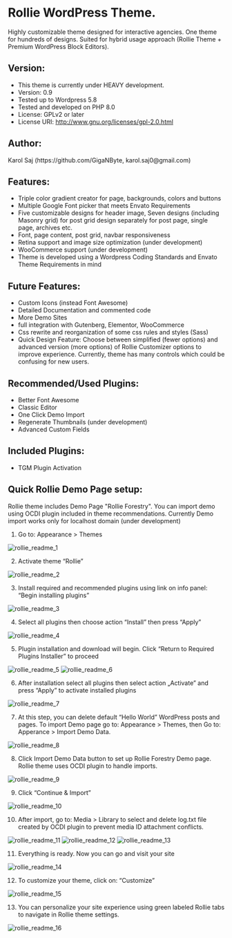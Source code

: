 # Rollie WordPress Theme. 
Highly customizable theme designed for interactive agencies. One theme for hundreds of designs. 
Suited for hybrid usage approach (Rollie Theme + Premium WordPress Block Editors).
<h2> Version:</h2>

* This theme is currently under HEAVY development.
* Version: 0.9
* Tested up to Wordpress 5.8
* Tested and developed on PHP 8.0
* License: GPLv2 or later
* License URI: http://www.gnu.org/licenses/gpl-2.0.html

<h2> Author:</h2>
Karol Saj (https://github.com/GigaNByte, karol.saj0@gmail.com)

<h2>Features:</h2>

* Triple color gradient creator for page, backgrounds, colors and buttons
* Multiple Google Font picker that meets Envato Requirements
* Five customizable designs for header image, Seven designs (including Masonry grid) for post grid design separately for post page, single page, archives etc.
* Font, page content, post grid, navbar responsiveness
* Retina support and image size optimization (under development)
* WooCommerce support (under development)
* Theme is developed using a Wordpress Coding Standards and Envato Theme Requirements in mind

<h2>Future Features:</h2>

* Custom Icons (instead Font Awesome)
* Detailed Documentation and commented code
* More Demo Sites
* full integration with Gutenberg, Elementor, WooCommerce
* Css rewrite and reorganization of some css rules and styles (Sass)
* Quick Design Feature: Choose between simplified (fewer options) and advanced version (more options) of Rollie Customizer options to improve experience. Currently, theme has many controls which could be confusing for new users.
<h2>Recommended/Used Plugins:</h2>

* Better Font Awesome
* Classic Editor
* One Click Demo Import
* Regenerate Thumbnails (under development)
* Advanced Custom Fields

<h2>Included Plugins:</h2>

* TGM Plugin Activation

<h2>Quick Rollie Demo Page setup:</h2>
Rollie theme includes Demo Page "Rollie Forestry". You can import demo using OCDI plugin included in theme recommendations. 
Currently Demo import works only for localhost domain (under development)

1. Go to: Appearance > Themes

![rollie_readme_1](/images_readme/rollie_readme_1.jpg?raw=true )

2. Activate theme “Rollie” 

![rollie_readme_2](/images_readme/rollie_readme_2.jpg?raw=true )

3. Install required and recommended plugins using link on info panel: “Begin installing
plugins”

![rollie_readme_3](/images_readme/rollie_readme_3.jpg?raw=true )

4. Select all plugins then choose action “Install” then press “Apply”

![rollie_readme_4](/images_readme/rollie_readme_4.jpg?raw=true )

5. Plugin installation and download will begin. Click “Return to Required Plugins Installer” to
proceed

![rollie_readme_5](/images_readme/rollie_readme_5.jpg?raw=true )
![rollie_readme_6](/images_readme/rollie_readme_6.jpg?raw=true )

6. After installation select all plugins then select action „Activate” and press “Apply” to activate
installed plugins

![rollie_readme_7](/images_readme/rollie_readme_7.jpg?raw=true )

7. At this step, you can delete default “Hello World” WordPress posts and pages. To import Demo page go to: Appearance > Themes, then Go to: Apperance > Import Demo Data.

![rollie_readme_8](/images_readme/rollie_readme_8.jpg?raw=true )

8. Click Import Demo Data button to set up Rollie Forestry Demo page. Rollie theme uses OCDI plugin to handle imports.

![rollie_readme_9](/images_readme/rollie_readme_9.jpg?raw=true )

9. Click “Continue & Import”

![rollie_readme_10](/images_readme/rollie_readme_10.jpg?raw=true )

10. After import, go to: Media > Library to select and delete log.txt file created by OCDI plugin to
prevent media ID attachment conflicts.

![rollie_readme_11](/images_readme/rollie_readme_11.jpg?raw=true )
![rollie_readme_12](/images_readme/rollie_readme_12.jpg?raw=true )
![rollie_readme_13](/images_readme/rollie_readme_13.jpg?raw=true )

11. Everything is ready. Now you can go and visit your site

![rollie_readme_14](/images_readme/rollie_readme_14.jpg?raw=true )

12. To customize your theme, click on: “Customize”

![rollie_readme_15](/images_readme/rollie_readme_15.jpg?raw=true )

13. You can personalize your site experience using green labeled Rollie tabs to navigate in Rollie
theme settings.

![rollie_readme_16](/images_readme/rollie_readme_16.jpg?raw=true )



